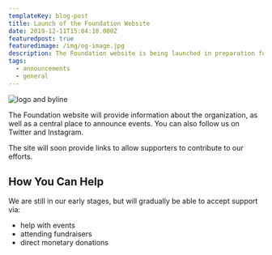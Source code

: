 ```yaml
---
templateKey: blog-post
title: Launch of the Foundation Website
date: 2019-12-11T15:04:10.000Z
featuredpost: true
featuredimage: /img/og-image.jpg
description: The Foundation website is being launched in preparation for upcoming events
tags:
  - announcements
  - general
---
```

![logo and byline](/img/og-image.jpg)

The Foundation website will provide information about the organization, as well as a central place to announce events. You can also follow us on Twitter and Instagram.

The site will soon provide links to allow supporters to contribute to our efforts.

## How You Can Help

We are still in our early stages, but will gradually be able to accept support via:

* help with events
* attending fundraisers
* direct monetary donations
